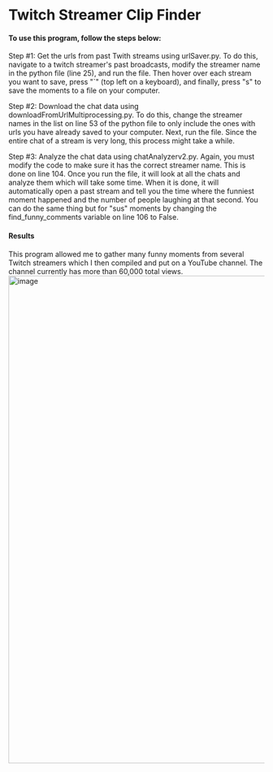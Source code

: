 # Twitch Streamer Clip Finder
#### To use this program, follow the steps below:

Step #1: 
Get the urls from past Twith streams using urlSaver.py. To do this, navigate to a twitch streamer's past broadcasts, modify the streamer name in the python file (line 25), and run the file. Then hover over each stream you want to save, press "`" (top left on a keyboard), and finally, press "s" to save the moments to a file on your computer.

Step #2:
Download the chat data using downloadFromUrlMultiprocessing.py. To do this, change the streamer names in the list on line 53 of the python file to only include the ones with urls you have already saved to your computer. Next, run the file. Since the entire chat of a stream is very long, this process might take a while.

Step #3:
Analyze the chat data using chatAnalyzerv2.py. Again, you must modify the code to make sure it has the correct streamer name. This is done on line 104. Once you run the file, it will look at all the chats and analyze them which will take some time. When it is done, it will automatically open a past stream and tell you the time where the funniest moment happened and the number of people laughing at that second. You can do the same thing but for "sus" moments by changing the find_funny_comments variable on line 106 to False.


#### Results
This program allowed me to gather many funny moments from several Twitch streamers which I then compiled and put on a YouTube channel. The channel currently has more than 60,000 total views.
<img width="959" alt="image" src="https://github.com/user-attachments/assets/a3a4d756-4ec9-4f2d-98ca-d3ec48ebc77e">
